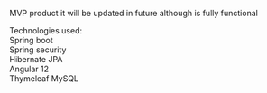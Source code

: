 MVP product it will be updated in future although is fully functional

Technologies used:<br/>
Spring boot<br/>
Spring security<br/>
Hibernate JPA<br/>
Angular 12<br/>
Thymeleaf
MySQL<br/>
